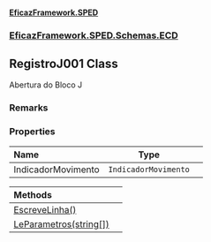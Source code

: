 #### [EficazFramework.SPED](EficazFrameworkSPED.md 'EficazFramework SPED')
### [EficazFramework.SPED.Schemas.ECD](EficazFramework.SPED.Schemas.ECD.md 'EficazFramework.SPED.Schemas.ECD')

## RegistroJ001 Class

Abertura do Bloco J

### Remarks
### Properties

| Name | Type | |
| :--- | :---: | :--- |
| IndicadorMovimento | `IndicadorMovimento` |  |

| Methods | |
| :--- | :--- |
| [EscreveLinha()](EficazFramework.SPED.Schemas.ECD/RegistroJ001/EscreveLinha().md 'EficazFramework.SPED.Schemas.ECD.RegistroJ001.EscreveLinha()') | |
| [LeParametros(string[])](EficazFramework.SPED.Schemas.ECD/RegistroJ001/LeParametros(string[]).md 'EficazFramework.SPED.Schemas.ECD.RegistroJ001.LeParametros(string[])') | |
